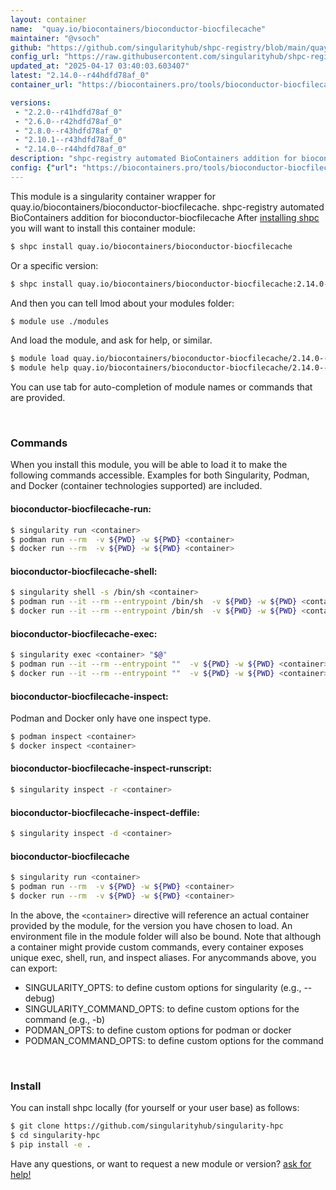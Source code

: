 ```yaml
---
layout: container
name:  "quay.io/biocontainers/bioconductor-biocfilecache"
maintainer: "@vsoch"
github: "https://github.com/singularityhub/shpc-registry/blob/main/quay.io/biocontainers/bioconductor-biocfilecache/container.yaml"
config_url: "https://raw.githubusercontent.com/singularityhub/shpc-registry/main/quay.io/biocontainers/bioconductor-biocfilecache/container.yaml"
updated_at: "2025-04-17 03:40:03.603407"
latest: "2.14.0--r44hdfd78af_0"
container_url: "https://biocontainers.pro/tools/bioconductor-biocfilecache"

versions:
 - "2.2.0--r41hdfd78af_0"
 - "2.6.0--r42hdfd78af_0"
 - "2.8.0--r43hdfd78af_0"
 - "2.10.1--r43hdfd78af_0"
 - "2.14.0--r44hdfd78af_0"
description: "shpc-registry automated BioContainers addition for bioconductor-biocfilecache"
config: {"url": "https://biocontainers.pro/tools/bioconductor-biocfilecache", "maintainer": "@vsoch", "description": "shpc-registry automated BioContainers addition for bioconductor-biocfilecache", "latest": {"2.14.0--r44hdfd78af_0": "sha256:c94a4bf15777514b2185afa829e9eca85c7ef90d5ee8dbfa1ee77e3d1168e420"}, "tags": {"2.2.0--r41hdfd78af_0": "sha256:d006b4aa631d00d582f6a6cd9a41a3b1f7e3c16fac781cfe22aa12cf251d4ca8", "2.6.0--r42hdfd78af_0": "sha256:4a0c4e3480ebb73ccdb66a15a901b55e38da1b99ebde10d9c0e1048c01aa3d97", "2.8.0--r43hdfd78af_0": "sha256:8a62f924269b0c19f028ce9e98d6ba9a831d205781489c3bf8485828028acbde", "2.10.1--r43hdfd78af_0": "sha256:6b528c0dc7d8e26fb9f2f8af2bf1b521ef9d7e177996bc9d41cd5a791b5d0ac0", "2.14.0--r44hdfd78af_0": "sha256:c94a4bf15777514b2185afa829e9eca85c7ef90d5ee8dbfa1ee77e3d1168e420"}, "docker": "quay.io/biocontainers/bioconductor-biocfilecache"}
---
```


This module is a singularity container wrapper for quay.io/biocontainers/bioconductor-biocfilecache.
shpc-registry automated BioContainers addition for bioconductor-biocfilecache
After [installing shpc](#install) you will want to install this container module:


```bash
$ shpc install quay.io/biocontainers/bioconductor-biocfilecache
```

Or a specific version:

```bash
$ shpc install quay.io/biocontainers/bioconductor-biocfilecache:2.14.0--r44hdfd78af_0
```

And then you can tell lmod about your modules folder:

```bash
$ module use ./modules
```

And load the module, and ask for help, or similar.

```bash
$ module load quay.io/biocontainers/bioconductor-biocfilecache/2.14.0--r44hdfd78af_0
$ module help quay.io/biocontainers/bioconductor-biocfilecache/2.14.0--r44hdfd78af_0
```

You can use tab for auto-completion of module names or commands that are provided.

<br>

### Commands

When you install this module, you will be able to load it to make the following commands accessible.
Examples for both Singularity, Podman, and Docker (container technologies supported) are included.

#### bioconductor-biocfilecache-run:

```bash
$ singularity run <container>
$ podman run --rm  -v ${PWD} -w ${PWD} <container>
$ docker run --rm  -v ${PWD} -w ${PWD} <container>
```

#### bioconductor-biocfilecache-shell:

```bash
$ singularity shell -s /bin/sh <container>
$ podman run --it --rm --entrypoint /bin/sh  -v ${PWD} -w ${PWD} <container>
$ docker run --it --rm --entrypoint /bin/sh  -v ${PWD} -w ${PWD} <container>
```

#### bioconductor-biocfilecache-exec:

```bash
$ singularity exec <container> "$@"
$ podman run --it --rm --entrypoint ""  -v ${PWD} -w ${PWD} <container> "$@"
$ docker run --it --rm --entrypoint ""  -v ${PWD} -w ${PWD} <container> "$@"
```

#### bioconductor-biocfilecache-inspect:

Podman and Docker only have one inspect type.

```bash
$ podman inspect <container>
$ docker inspect <container>
```

#### bioconductor-biocfilecache-inspect-runscript:

```bash
$ singularity inspect -r <container>
```

#### bioconductor-biocfilecache-inspect-deffile:

```bash
$ singularity inspect -d <container>
```



#### bioconductor-biocfilecache

```bash
$ singularity run <container>
$ podman run --rm  -v ${PWD} -w ${PWD} <container>
$ docker run --rm  -v ${PWD} -w ${PWD} <container>
```


In the above, the `<container>` directive will reference an actual container provided
by the module, for the version you have chosen to load. An environment file in the
module folder will also be bound. Note that although a container
might provide custom commands, every container exposes unique exec, shell, run, and
inspect aliases. For anycommands above, you can export:

 - SINGULARITY_OPTS: to define custom options for singularity (e.g., --debug)
 - SINGULARITY_COMMAND_OPTS: to define custom options for the command (e.g., -b)
 - PODMAN_OPTS: to define custom options for podman or docker
 - PODMAN_COMMAND_OPTS: to define custom options for the command

<br>

### Install

You can install shpc locally (for yourself or your user base) as follows:

```bash
$ git clone https://github.com/singularityhub/singularity-hpc
$ cd singularity-hpc
$ pip install -e .
```

Have any questions, or want to request a new module or version? [ask for help!](https://github.com/singularityhub/singularity-hpc/issues)